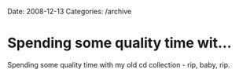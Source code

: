 Date: 2008-12-13
Categories: /archive

# Spending some quality time wit...

Spending some quality time with my old cd collection - rip, baby, rip.
